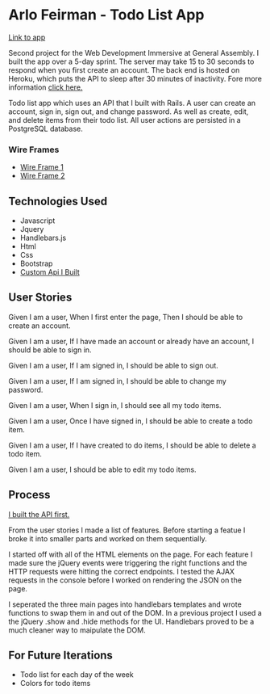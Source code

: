 

# Arlo Feirman - Todo List App

[Link to app](https://arlofeirman.github.io/AF-fullstack-project-frontend2/)

Second project for the Web Development Immersive at General Assembly. I built the app over a 5-day sprint.
The server may take 15 to 30 seconds to respond when you first create an account.
The back end is hosted on Heroku, which puts the API to sleep after 30 minutes of inactivity.
Fore more information [click here.](https://devcenter.heroku.com/articles/free-dyno-hours)

Todo list app which uses an API that I built with Rails. A user can create an account, sign in, sign out, and change password. As well as create, edit, and delete items from their todo list. All user actions are persisted in a PostgreSQL database.

### Wire Frames
-  [Wire Frame 1](http://i.imgur.com/tTYikxC.jpg)
-  [Wire Frame 2](http://i.imgur.com/fq5xNlj.jpg)


## Technologies Used

- Javascript
- Jquery
- Handlebars.js
- Html
- Css
- Bootstrap
- [Custom Api I Built](https://github.com/arlofeirman/AF-fullstack-project-backend)

## User Stories

Given I am a user,
When I first enter the page,
Then I should be able to create an account.

Given I am a user,
If I have made an account or already have an account,
I should be able to sign in.

Given I am a user,
If I am signed in,
I should be able to sign out.

Given I am a user,
If I am signed in,
I should be able to change my password.

Given I am a user,
When I sign in,
I should see all my todo items.

Given I am a user,
Once I have signed in,
I should be able to create a todo item.

Given I am a user,
If I have created to do items,
I should be able to delete a todo item.

Given I am a user,
I should be able to edit my todo items.

## Process

[I built the API first.](https://github.com/arlofeirman/AF-fullstack-project-backend)

From the user stories I made a list of features.
Before starting a featue I broke it into smaller parts and worked on them sequentially.


I started off with all of the HTML elements on the page. For each feature I 
made sure the jQuery events were triggering the right functions and the HTTP
requests were hitting the correct endpoints. I tested the AJAX requests in the console
before I worked on rendering the JSON on the page.

I seperated the three main pages into handlebars templates and wrote
functions to swap them in and out of the DOM. In a previous project I used a the jQuery .show and .hide methods for the UI. 
Handlebars proved to be a much cleaner way to maipulate the DOM.

## For Future Iterations
- Todo list for each day of the week
- Colors for todo items

